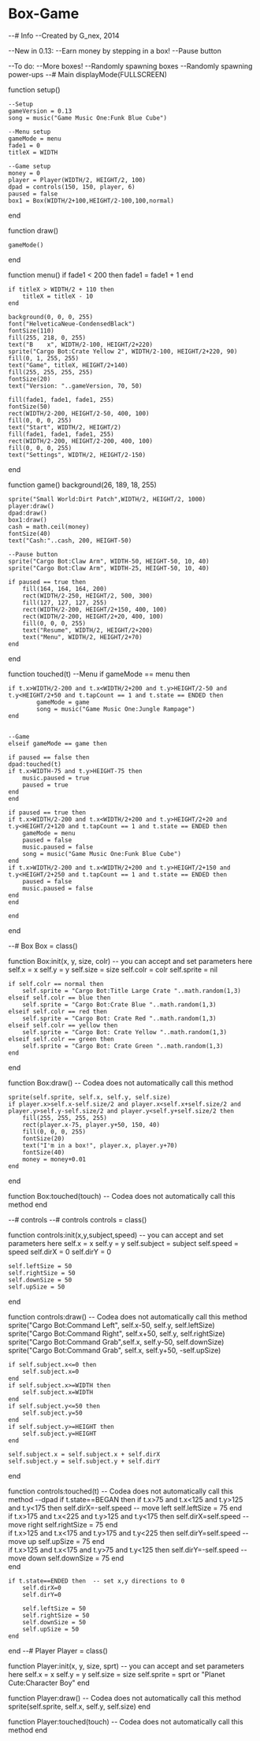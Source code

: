 Box-Game
========


--# Info
--Created by G_nex, 2014



--New in 0.13:
--Earn money by stepping in a box!
--Pause button


--To do:
--More boxes!
--Randomly spawning boxes
--Randomly spawning power-ups
--# Main
displayMode(FULLSCREEN)

function setup()
    
    --Setup
    gameVersion = 0.13
    song = music("Game Music One:Funk Blue Cube")
    
    --Menu setup
    gameMode = menu
    fade1 = 0
    titleX = WIDTH
    
    --Game setup
    money = 0
    player = Player(WIDTH/2, HEIGHT/2, 100)
    dpad = controls(150, 150, player, 6)
    paused = false
    box1 = Box(WIDTH/2+100,HEIGHT/2-100,100,normal)
end



function draw()
    
    gameMode()
    
end



function menu()
    if fade1 < 200 then
        fade1 = fade1 + 1
    end
        
    if titleX > WIDTH/2 + 110 then
        titleX = titleX - 10
    end
        
    background(0, 0, 0, 255)
    font("HelveticaNeue-CondensedBlack")
    fontSize(110)
    fill(255, 218, 0, 255)
    text("B    x", WIDTH/2-100, HEIGHT/2+220)
    sprite("Cargo Bot:Crate Yellow 2", WIDTH/2-100, HEIGHT/2+220, 90)
    fill(0, 1, 255, 255)
    text("Game", titleX, HEIGHT/2+140)
    fill(255, 255, 255, 255)
    fontSize(20)
    text("Version: "..gameVersion, 70, 50)
    
    fill(fade1, fade1, fade1, 255)
    fontSize(50)
    rect(WIDTH/2-200, HEIGHT/2-50, 400, 100)
    fill(0, 0, 0, 255)
    text("Start", WIDTH/2, HEIGHT/2)
    fill(fade1, fade1, fade1, 255)
    rect(WIDTH/2-200, HEIGHT/2-200, 400, 100)
    fill(0, 0, 0, 255)
    text("Settings", WIDTH/2, HEIGHT/2-150)
    
end



function game()
    background(26, 189, 18, 255)

    sprite("Small World:Dirt Patch",WIDTH/2, HEIGHT/2, 1000)
    player:draw()
    dpad:draw()
    box1:draw()
    cash = math.ceil(money)
    fontSize(40)
    text("Cash:"..cash, 200, HEIGHT-50)
    
    --Pause button
    sprite("Cargo Bot:Claw Arm", WIDTH-50, HEIGHT-50, 10, 40)
    sprite("Cargo Bot:Claw Arm", WIDTH-25, HEIGHT-50, 10, 40)
    
    if paused == true then
        fill(164, 164, 164, 200)
        rect(WIDTH/2-250, HEIGHT/2, 500, 300)
        fill(127, 127, 127, 255)
        rect(WIDTH/2-200, HEIGHT/2+150, 400, 100)
        rect(WIDTH/2-200, HEIGHT/2+20, 400, 100)
        fill(0, 0, 0, 255)
        text("Resume", WIDTH/2, HEIGHT/2+200)
        text("Menu", WIDTH/2, HEIGHT/2+70)
    end
end



function touched(t)
    --Menu
    if gameMode == menu then
        
    if t.x>WIDTH/2-200 and t.x<WIDTH/2+200 and t.y>HEIGHT/2-50 and t.y<HEIGHT/2+50 and t.tapCount == 1 and t.state == ENDED then
            gameMode = game
            song = music("Game Music One:Jungle Rampage")
    end
        
                
    --Game
    elseif gameMode == game then
    
    if paused == false then
    dpad:touched(t)
    if t.x>WIDTH-75 and t.y>HEIGHT-75 then
        music.paused = true
        paused = true
    end
    end
        
    if paused == true then
    if t.x>WIDTH/2-200 and t.x<WIDTH/2+200 and t.y>HEIGHT/2+20 and t.y<HEIGHT/2+120 and t.tapCount == 1 and t.state == ENDED then
        gameMode = menu
        paused = false
        music.paused = false
        song = music("Game Music One:Funk Blue Cube")
    end
    if t.x>WIDTH/2-200 and t.x<WIDTH/2+200 and t.y>HEIGHT/2+150 and t.y<HEIGHT/2+250 and t.tapCount == 1 and t.state == ENDED then
        paused = false
        music.paused = false
    end
    end
          
    end
    
end


--# Box
Box = class()

function Box:init(x, y, size, colr)
    -- you can accept and set parameters here
    self.x = x 
    self.y = y 
    self.size = size
    self.colr = colr
    self.sprite = nil
    
    if self.colr == normal then
        self.sprite = "Cargo Bot:Title Large Crate "..math.random(1,3)
    elseif self.colr == blue then
        self.sprite = "Cargo Bot:Crate Blue "..math.random(1,3)
    elseif self.colr == red then
        self.sprite = "Cargo Bot: Crate Red "..math.random(1,3)
    elseif self.colr == yellow then
        self.sprite = "Cargo Bot: Crate Yellow "..math.random(1,3)
    elseif self.colr == green then
        self.sprite = "Cargo Bot: Crate Green "..math.random(1,3)
    end
end

function Box:draw()
    -- Codea does not automatically call this method
    
    sprite(self.sprite, self.x, self.y, self.size)
    if player.x>self.x-self.size/2 and player.x<self.x+self.size/2 and player.y>self.y-self.size/2 and player.y<self.y+self.size/2 then
        fill(255, 255, 255, 255)
        rect(player.x-75, player.y+50, 150, 40)
        fill(0, 0, 0, 255)
        fontSize(20)
        text("I'm in a box!", player.x, player.y+70)
        fontSize(40)
        money = money+0.01
    end
end

function Box:touched(touch)
    -- Codea does not automatically call this method
end

--# controls
--# controls
controls = class()

function controls:init(x,y,subject,speed)
    -- you can accept and set parameters here
    self.x = x
    self.y = y
    self.subject = subject
    self.speed = speed
    self.dirX = 0
    self.dirY = 0 
    
    self.leftSize = 50
    self.rightSize = 50
    self.downSize = 50
    self.upSize = 50
end

function controls:draw()
    -- Codea does not automatically call this method
    sprite("Cargo Bot:Command Left", self.x-50, self.y, self.leftSize)
    sprite("Cargo Bot:Command Right", self.x+50, self.y, self.rightSize)
    sprite("Cargo Bot:Command Grab",self.x, self.y-50, self.downSize)
    sprite("Cargo Bot:Command Grab", self.x, self.y+50, -self.upSize)
    
    if self.subject.x<=0 then
        self.subject.x=0
    end
    if self.subject.x>=WIDTH then
        self.subject.x=WIDTH
    end
    if self.subject.y<=50 then
        self.subject.y=50
    end
    if self.subject.y>=HEIGHT then
        self.subject.y=HEIGHT
    end
    
    self.subject.x = self.subject.x + self.dirX
    self.subject.y = self.subject.y + self.dirY
end

function controls:touched(t)
    -- Codea does not automatically call this method
        --dpad
    if t.state==BEGAN then
        if t.x>75 and t.x<125 and t.y>125 and t.y<175 then
            self.dirX=-self.speed -- move left
            self.leftSize = 75
        end  
        if t.x>175 and t.x<225 and t.y>125 and t.y<175 then
            self.dirX=self.speed  -- move right
            self.rightSize = 75
        end       
        if t.x>125 and t.x<175 and t.y>175 and t.y<225 then
            self.dirY=self.speed  -- move up
            self.upSize = 75
        end       
        if t.x>125 and t.x<175 and t.y>75 and t.y<125 then
            self.dirY=-self.speed -- move down
            self.downSize = 75
        end  
    end
    
    if t.state==ENDED then  -- set x,y directions to 0
        self.dirX=0
        self.dirY=0
        
        self.leftSize = 50
        self.rightSize = 50
        self.downSize = 50
        self.upSize = 50
    end
end
--# Player
Player = class()

function Player:init(x, y, size, sprt)
    -- you can accept and set parameters here
    self.x = x
    self.y = y
    self.size = size
    self.sprite = sprt or "Planet Cute:Character Boy"
end

function Player:draw()
    -- Codea does not automatically call this method
    sprite(self.sprite, self.x, self.y, self.size)
end

function Player:touched(touch)
    -- Codea does not automatically call this method
end

